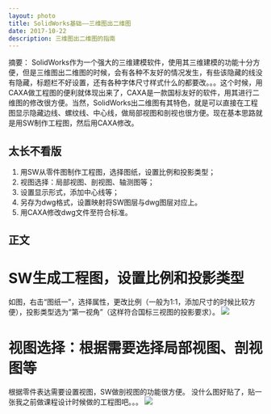 ```yaml
---
layout: photo
title: SolidWorks基础——三维图出二维图
date: 2017-10-22 
description: 三维图出二维图的指南
---
```


摘要： SolidWorks作为一个强大的三维建模软件，使用其三维建模的功能十分方便，但是三维图出二维图的时候，会有各种不友好的情况发生，有些该隐藏的线没有隐藏，标题栏不好设置，还有各种字体尺寸样式什么的都要改。。。这个时候，用CAXA做工程图的便利就体现出来了，CAXA是一款国标友好的软件，用其进行二维图的修改很方便。当然，SolidWorks出二维图有其特色，就是可以直接在工程图显示隐藏边线、螺纹线、中心线，做局部视图和剖视也很方便。现在基本思路就是用SW制作工程图，然后用CAXA修改。


## 太长不看版

1. 用SW从零件图制作工程图，选择图纸，设置比例和投影类型；
2. 视图选择：局部视图、剖视图、轴测图等；
3. 设置显示形式，添加中心线等；
4. 另存为dwg格式，设置映射将SW图层与dwg图层对应上。
5. 用CAXA修改dwg文件至符合标准。

## 正文

# SW生成工程图，设置比例和投影类型

如图，右击“图纸一”，选择属性，更改比例（一般为1:1，添加尺寸的时候比较方便），投影类型选为“第一视角”（这样符合国标三视图的投影要求）。
![](http://oxt33qs1f.bkt.clouddn.com/shuxing.png)

# 视图选择：根据需要选择局部视图、剖视图等

根据零件表达需要设置视图，SW做剖视图的功能很方便。
没什么图好贴了，贴一张我之前做课程设计时候做的工程图吧。。。
![](http://oxt33qs1f.bkt.clouddn.com/shitu.png)



